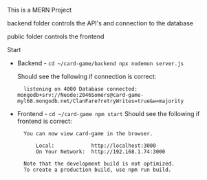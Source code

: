 This is a MERN Project

backend folder controls the API's and connection to the database

public folder controls the frontend



Start
* Backend - `cd ~/card-game/backend npx nodemon server.js`

    Should see the following if connection is correct: 

        listening on 4000 Database connected: mongodb+srv://Neode:2046Somers@card-game-myl68.mongodb.net/ClanFare?retryWrites=true&w=majority

* Frontend - `cd ~/card-game npm start`
    Should see the following if frontend is correct:

        You can now view card-game in the browser.

            Local:            http://localhost:3000
            On Your Network:  http://192.168.1.74:3000

        Note that the development build is not optimized.
        To create a production build, use npm run build.